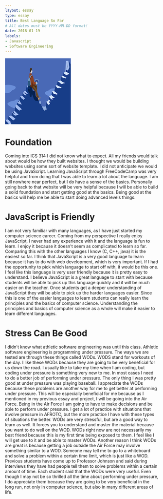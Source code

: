 ```yaml
---
layout: essay
type: essay
title: Best Language So Far 
# All dates must be YYYY-MM-DD format!
date: 2018-01-19
labels: 
- Javascript 
- Software Engineering 
---
```


<img class="ui medium right floated image" src="/images/Essay(3).png">

# Foundation 
Coming into ICS 314 I did not know what to expect. All my friends would talk about would be how they built websites. I thought we would be building websites using some sort of website template. I did not anticipate we would be using JavaScript. Learning JavaScript through FreeCodeCamp was very helpful and from doing that I was able to learn a lot about the language. I am still nowhere near perfect, but I do have a sense of the basics. Personally going back to that website will be very helpful because I will be able to build a solid foundation and start getting good at the basics. Being good at the basics will help me be able to start doing advanced levels things. 
# JavaScript is Friendly 
I am not very familiar with many languages, as I have just started my computer science career. Coming from my perspective I really enjoy JavaScript, I never had any experience with it and the language is fun to learn. I enjoy it because it doesn't seem as complicated to learn so far. Comparing this with the other languages I know (C, C++, java) it is the easiest so far. I think that JavaScript is a very good language to learn because it has to do with web development, which is very important. If I had the opportunity to pick which language to start off with, it would be this one. I feel like this language is very user friendly because it is pretty easy to understand. I believe JavaScript is a great language to start with because students will be able to pick up this language quickly and it will be much easier on the teacher. Once students get a deeper understanding of JavaScript they will be able to pick up the harder languages easier. Since this is one of the easier languages to learn students can really learn the principles and the basics of computer science. Understanding the principles and basics of computer science as a whole will make it easier to learn different languages. 
# Stress Can Be Good 
I didn't know what athletic software engineering was until this class. Athletic software engineering is programming under pressure. The ways we are tested are through these things called WODs. WODS stand for workouts of the day. I like these WODs because they are going to be very beneficial for us down the road. I usually like to take my time when I am coding, but coding under pressure is something very new to me. In most cases I need to do a better job of performing under pressure. The only thing I was pretty good at under pressure was playing baseball. I appreciate the WODs because these problems are another way for me to get better at performing under pressure. This will be especially beneficial for me because as I mentioned in my previous essay and project, I will be going into the Air Force. Being in the Air Force I am going to have to make decisions and be able to perform under pressure. I get a lot of practice with situations that involve pressure in AFROTC, but the more practice I have with these types of situations the better. WODs are very stressful, but are a good way to learn as well. It forces you to understand and master the material because you want to do well on the WOD. WODs right now are not necessarily my best friend because this is my first time being exposed to them. I feel like I will get use to it and be able to master WODs. Another reason I think WODs are great is because getting a job outside the Air Force may involve something similar to a WOD. Someone may tell me to go to a whiteboard and solve a problem within a certain time limit, which is just like a WOD. Previous students have come up to Professor Johnson and said during interviews they have had people tell them to solve problems within a certain amount of time. Each student said that the WODs were very useful. Even though I may not be so thrilled all the time about performing under pressure, I do appreciate them because they are going to be very beneficial in the long run, not only in computer science, but also in many different areas of life. 

